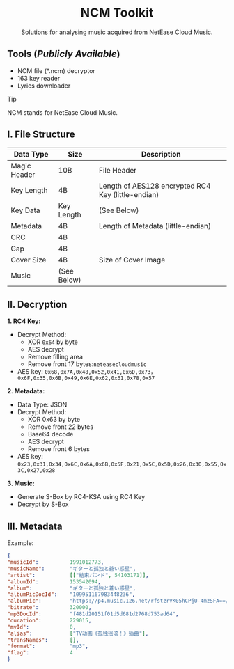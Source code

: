 <h1 align="center">
   NCM Toolkit
</h1>
<p align="center">
   Solutions for analysing music acquired from NetEase Cloud Music.
</p>

## Tools (*Publicly Available*)

- NCM file (*.ncm) decryptor
- 163 key reader
- Lyrics downloader

> [!Tip]
> NCM stands for NetEase Cloud Music.


## I. File Structure

| Data Type    | Size        | Description                                        |
|--------------|-------------|----------------------------------------------------|
| Magic Header | 10B         | File Header                                        |
| Key Length   | 4B          | Length of AES128 encrypted RC4 Key (little-endian) |
| Key Data     | Key Length  | (See Below)                                        |
| Metadata     | 4B          | Length of Metadata (little-endian)                 |
| CRC          | 4B          |                                                    |
| Gap          | 4B          |                                                    |
| Cover Size   | 4B          | Size of Cover Image                                |
| Music        | (See Below) |                                                    |


## II. Decryption

**1. RC4 Key:**

   - Decrypt Method:
     - XOR ``0x64`` by byte
     - AES decrypt
     - Remove filling area
     - Remove front 17 bytes:``neteasecloudmusic``
   - AES key: ``0x68,0x7A,0x48,0x52,0x41,0x6D,0x73，0x6F,0x35,0x6B,0x49,0x6E,0x62,0x61,0x78,0x57``


**2. Metadata:**
   
   - Data Type: JSON
   - Decrypt Method:
     - XOR 0x63 by byte
     - Remove front 22 bytes
     - Base64 decode
     - AES decrypt
     - Remove front 6 bytes
   - AES key: ``0x23,0x31,0x34,0x6C,0x6A,0x6B,0x5F,0x21,0x5C,0x5D,0x26,0x30,0x55,0x3C,0x27,0x28``


**3. Music:**

   - Generate S-Box by RC4-KSA using RC4 Key
   - Decrypt by S-Box


## III. Metadata

Example:
```json
{
"musicId":          1991012773,
"musicName":        "ギターと孤独と蒼い惑星",
"artist":           [["結束バンド", 54103171]],
"albumId":          153542094,
"album":            "ギターと孤独と蒼い惑星",
"albumPicDocId":    "109951167983448236",
"albumPic":         "https://p4.music.126.net/rfstzrVK05hCPjU-4mzSFA==/109951167983448236.jpg",
"bitrate":          320000,
"mp3DocId":         "f481d20151f01d5d681d2768d753ad64",
"duration":         229015,
"mvId":             0,
"alias":            ["TV动画《孤独摇滚！》插曲"],
"transNames":       [],
"format":           "mp3",
"flag":             4
}
```
